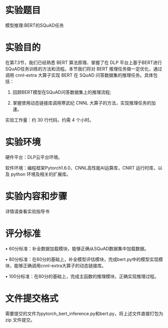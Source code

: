 # 实验题目
模型推理:BERT的SQuAD任务

# 实验目的
在第7.3节，我们已经熟悉 BERT 算法原理、掌握了在 DLP 平台上基于BERT进行SQuAD任务训练的方法和流程。本节我们将对 BERT 推理任务做一定优化，通过调用 cnnl-extra 大算子实现 BERT 在 SQuAD 问答数据集的推理任务。具体包括：

1) 回顾BERT模型在SQuAD问答数据集上的推理流程;

2) 掌握使用动态链接库调用寒武纪 CNNL 大算子的方法，实现推理任务的加速。 

实验工作量：约 30 行代码，约需 4 个小时。

# 实验环境

硬件平台：DLP云平台环境。

软件环境：编程框架Pytorch1.6.0、CNNL高性能AI运算库，CNRT 运行时库，以及 python 环境及相关的扩展库。


# 实验内容和步骤

详情请查看实验指导书

# 评分标准

• 60分标准：补全数据加载模块，能够正确从SQuAD数据集中加载数据。

• 80分标准：在60分的基础上，补全模型评估模块，完成bert.py中的模型实现模块，能够正确调用cnnl-extra大算子的动态链接库。 

• 100分标准：在80分的基础上，完成主函数的推理模块，正确实现推理过程。

# 文件提交格式

 需要提交的文件为pytorch_bert_inference.py和bert.py，将上述文件直接打包为 zip 文件提交。